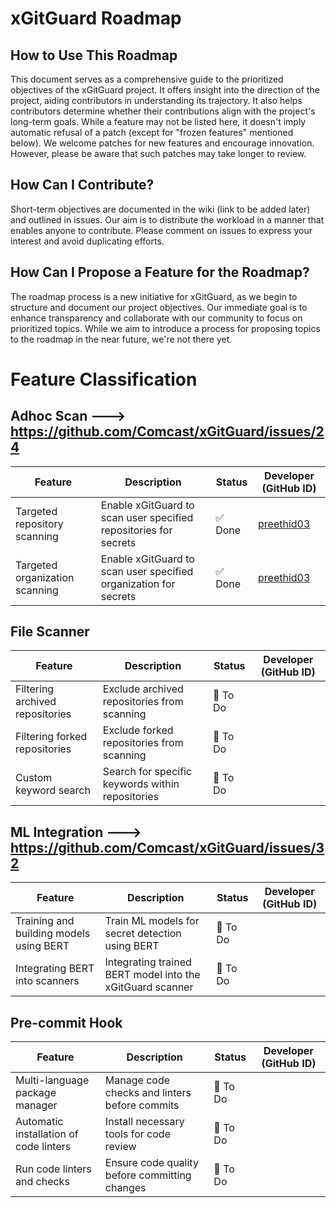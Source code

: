 # xGitGuard Roadmap

## How to Use This Roadmap
This document serves as a comprehensive guide to the prioritized objectives of the xGitGuard project. It offers insight into the direction of the project, aiding contributors in understanding its trajectory. It also helps contributors determine whether their contributions align with the project's long-term goals. While a feature may not be listed here, it doesn't imply automatic refusal of a patch (except for "frozen features" mentioned below). We welcome patches for new features and encourage innovation. However, please be aware that such patches may take longer to review.

## How Can I Contribute?
Short-term objectives are documented in the wiki (link to be added later) and outlined in issues. Our aim is to distribute the workload in a manner that enables anyone to contribute. Please comment on issues to express your interest and avoid duplicating efforts.

## How Can I Propose a Feature for the Roadmap?
The roadmap process is a new initiative for xGitGuard, as we begin to structure and document our project objectives. Our immediate goal is to enhance transparency and collaborate with our community to focus on prioritized topics. While we aim to introduce a process for proposing topics to the roadmap in the near future, we're not there yet.

# Feature Classification 

## Adhoc Scan ---> https://github.com/Comcast/xGitGuard/issues/24

| Feature                   | Description                                             | Status | Developer (GitHub ID) |
|---------------------------|---------------------------------------------------------|--------|-----------------------|
| Targeted repository scanning | Enable xGitGuard to scan user specified repositories for secrets        | ✅ Done | [preethid03](https://github.com/preethid03) |
| Targeted organization scanning | Enable xGitGuard to scan user specified organization for secrets        | ✅ Done | [preethid03](https://github.com/preethid03) |

## File Scanner 

| Feature                   | Description                                             | Status | Developer (GitHub ID) |
|---------------------------|---------------------------------------------------------|--------|-----------------------|
| Filtering archived repositories | Exclude archived repositories from scanning |   🚧 To Do | [](https://github.com/developer8) |
| Filtering forked repositories | Exclude forked repositories from scanning            | 🚧 To Do | [](https://github.com/developer8) |
| Custom keyword search     | Search for specific keywords within repositories       | 🚧 To Do | [](https://github.com/developer8) |

## ML Integration ---> https://github.com/Comcast/xGitGuard/issues/32

| Feature                   | Description                                             | Status | Developer (GitHub ID) |
|---------------------------|---------------------------------------------------------|--------|-----------------------|
| Training and building models using BERT | Train ML models for secret detection using BERT            | 🚧 To Do | [](https://github.com/developer8) |
| Integrating BERT into scanners | Integrating trained BERT model into the xGitGuard scanner  | 🚧 To Do | [](https://github.com/developer9) |

## Pre-commit Hook

| Feature                   | Description                                             | Status | Developer (GitHub ID) |
|---------------------------|---------------------------------------------------------|--------|-----------------------|
| Multi-language package manager | Manage code checks and linters before commits       |  🚧 To Do | [](https://github.com/preethid030) |
| Automatic installation of code linters | Install necessary tools for code review             |  🚧 To Do  | [](https://github.com/preethid031) |
| Run code linters and checks | Ensure code quality before committing changes       |  🚧 To Do  | [](https://github.com/preethid032) |


